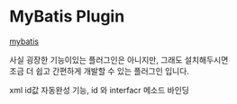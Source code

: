 # MyBatis Plugin

[mybatis](./images/mybatis설치.png)

사실 굉장한 기능이있는 플러그인은 아니지만, 그래도 설치해두시면  
조금 더 쉽고 간편하게 개발할 수 있는 플러그인 입니다.

xml id값 자동완성 기능, id 와 interfacr 메소드 바인딩
